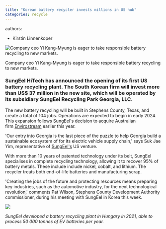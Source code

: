 ```yaml
---
title: "Korean battery recycler invests millions in US hub"
categories: recycle
---
```


authors:
- Kirstin Linnenkoper

![Company ceo Yi Kang-Myung is eager to take responsible battery recycling to new markets.](https://recyclinginternational.com/wp-content/uploads/2022/08/Yi-Kang-Myung-1024x686.jpg)

Company ceo Yi Kang-Myung is eager to take responsible battery recycling to new markets.

### SungEel HiTech has announced the opening of its first US battery recycling plant. The South Korean firm will invest more than US$ 37 million in the new site, which will be operated by its subsidiary SungEel Recycling Park Georgia, LLC.

The new battery recycling will be built in Stephens County, Texas, and create a total of 104 jobs. Operations are expected to begin in early 2024. This expansion follows SungEel's decision to acquire Australian firm [Envirostream](https://envirostream.com.au/lithium-australia-now-fully-owns-strategic-battery-recycling-asset-envirostream/) earlier this year.

'Our entry into Georgia is the last piece of the puzzle to help Georgia build a sustainable ecosystem of for its electric vehicle supply chain,' says Suk Jae Yim, representative of [SungEel's](https://www.sungeelht.com/en) US venture.

With more than 10 years of patented technology under its belt, SungEel specialises in complete recycling technology, allowing it to recover 95% of battery metals. These include include nickel, cobalt, and lithium. The recycler treats both end-of-life batteries and manufacturing scrap.

'Creating the jobs of the future and protecting resources means preparing key industries, such as the automotive industry, for the next technological revolution,' comments Pat Wilson, Stephens County Development Authority commissioner, during his meeting with SungEel in Korea this week.

![](https://recyclinginternational.com/wp-content/uploads/2022/08/SungEeels-battery-recycling-plant-in-Hungary.jpg)

*SungEel developed a battery recycling plant in Hungary in 2021, able to process 50 000 tonnes of EV batteries per year.*